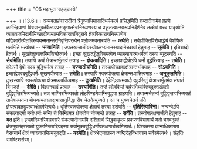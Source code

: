 +++
title = "06 महाभूतान्यहङ्कारो"

+++
।।13.6।। अव्यक्ताहंकारादीनां त्रैगुण्याभिमानादिधर्मकत्वं प्रसिद्धमिति
शब्दादीनामेव ग्रहणे कर्मेन्द्रियाणां
विषयानुक्तेर्वैरूप्यप्रसङ्गात्क्षेत्रनिरूपणस्य च
प्रकृतत्वात्स्वरूपनिर्देशेनैव तत्क्षेत्रं यच्च यादृक्वेति
व्याख्यातमिदानीमिच्छादीनामात्मविकारत्वनिवृत्तये क्षेत्रविकारत्वनिरूपणेन
यद्विकारीत्येतन्निरूपयन्मतान्तरनिवृत्तिपरत्वेन श्लोकमवतारयति --
**अथेति।** सर्वज्ञोक्तिविरोधाद्धेयं वैशेषिकं मतमिति मत्वोक्तं --
**भगवानिति।** उपलब्धजातीयस्योपलभ्यमानस्यादानेच्छायां हेतुमाह --
**सुखेति।** इतिशब्दो हेत्वर्थः। सुखहेतुत्वात्तस्मिन्निच्छेत्यर्थः।
इच्छां सुखतद्धेतुविषयत्वेन व्याख्यायात्मधर्मत्वं तस्या व्युदस्यति --
**सेयमिति।** तथापि कथं क्षेत्रान्तर्भूतत्वं तत्राह -- **ज्ञेयत्वादिति।**
इच्छावद्द्वेषोऽपि धर्मो बुद्धेरित्याह -- **तथेति।** कोऽसौ द्वेषो यस्य
बुद्धिधर्मत्वं तत्राह -- **यज्जातीयमिति।**
तस्यापीच्छावत्क्षेत्रान्तर्भावमाह -- **सोऽयमिति।**
इच्छाद्वेषवद्बुद्धिधर्मः सुखमपीत्याह -- **तथेति।** तस्यापि स्वरूपोक्त्या
क्षेत्रान्तःपातित्वमाह -- **अनुकूलमिति।** दुःखस्यापि स्वरूपोक्त्या
क्षेत्रमध्यवर्तित्वमाह -- **दुःखमिति।** देहेन्द्रियात्मवादौ व्युदसितुं
क्षेत्रान्तर्भूतमेव संघातं विभजते -- **देहेति।** विज्ञानवादं प्रत्याह --
**तस्यामिति।** तप्ते लोहपिण्डे वह्नेरभिव्यक्तिवदुक्तसंहतौ
बुद्धिवृत्तिरभिव्यज्यते। तत्र चाग्निरभिव्यक्तो लोहपिण्डमेवाग्निबुद्ध्या
ग्राहयति। तथात्मचैतन्यं बुद्धिवृत्तावभिव्यक्तं तामेवात्मतया
बोधयत्यतस्तदाभासानुविद्धा सैव चेतनेत्युच्यते। सा च मुख्यचेतनं प्रति
ज्ञेयत्वादतद्रूपत्वात्क्षेत्रमेवेत्यर्थः। धृतिस्वरूपोक्त्या क्षेत्रत्वं
तस्या दर्शयति -- **धृतिरित्यादिना।** नन्वन्येऽपि संकल्पादयो मनोधर्माः
सन्ति ते किमित्यत्र क्षेत्रत्वेन नोच्यन्ते तत्राह -- **सर्वेति।**
तस्योपलक्षणार्थत्वे हेतुमाह -- **यत इति।** इच्छादिवदस्मिन्नवसरे
संकल्पादीनामपि दर्शितत्वं सिद्धवत्कृत्य प्रकरणविभागार्थं यतो भगवदुक्तं
क्षेत्रमुपसंहरत्यतो युक्तमिच्छादिग्रहस्य
सर्वानुक्तबुद्धिधर्मोपलक्षणार्थत्वमित्यर्थः। विरक्तस्य ज्ञानाधिकाराय
वैराग्यार्थं क्षेत्रं व्याख्यातमित्यनुवदति -- **यस्येति।**
क्षेत्रभेदजातस्य व्यष्टिदेहविभागस्य सर्वस्येत्यर्थः। संहतिः
समष्टिशरीरम्।
